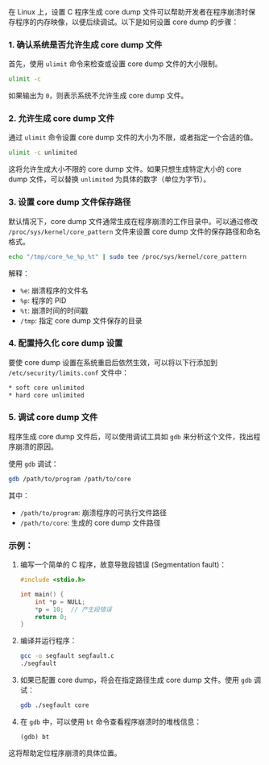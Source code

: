 在 Linux 上，设置 C 程序生成 core dump 文件可以帮助开发者在程序崩溃时保存程序的内存映像，以便后续调试。以下是如何设置 core dump 的步骤：

### 1. 确认系统是否允许生成 core dump 文件
首先，使用 `ulimit` 命令来检查或设置 core dump 文件的大小限制。

```bash
ulimit -c
```
如果输出为 `0`，则表示系统不允许生成 core dump 文件。

### 2. 允许生成 core dump 文件
通过 `ulimit` 命令设置 core dump 文件的大小为不限，或者指定一个合适的值。

```bash
ulimit -c unlimited
```
这将允许生成大小不限的 core dump 文件。如果只想生成特定大小的 core dump 文件，可以替换 `unlimited` 为具体的数字（单位为字节）。

### 3. 设置 core dump 文件保存路径
默认情况下，core dump 文件通常生成在程序崩溃的工作目录中。可以通过修改 `/proc/sys/kernel/core_pattern` 文件来设置 core dump 文件的保存路径和命名格式。

```bash
echo "/tmp/core_%e_%p_%t" | sudo tee /proc/sys/kernel/core_pattern
```
解释：
- `%e`: 崩溃程序的文件名
- `%p`: 程序的 PID
- `%t`: 崩溃时间的时间戳
- `/tmp`: 指定 core dump 文件保存的目录

### 4. 配置持久化 core dump 设置
要使 core dump 设置在系统重启后依然生效，可以将以下行添加到 `/etc/security/limits.conf` 文件中：
```bash
* soft core unlimited
* hard core unlimited
```

### 5. 调试 core dump 文件
程序生成 core dump 文件后，可以使用调试工具如 `gdb` 来分析这个文件，找出程序崩溃的原因。

使用 `gdb` 调试：
```bash
gdb /path/to/program /path/to/core
```
其中：
- `/path/to/program`: 崩溃程序的可执行文件路径
- `/path/to/core`: 生成的 core dump 文件路径

### 示例：
1. 编写一个简单的 C 程序，故意导致段错误 (Segmentation fault)：
   ```c
   #include <stdio.h>
   
   int main() {
       int *p = NULL;
       *p = 10;  // 产生段错误
       return 0;
   }
   ```

2. 编译并运行程序：
   ```bash
   gcc -o segfault segfault.c
   ./segfault
   ```

3. 如果已配置 core dump，将会在指定路径生成 core dump 文件。使用 `gdb` 调试：
   ```bash
   gdb ./segfault core
   ```

4. 在 `gdb` 中，可以使用 `bt` 命令查看程序崩溃时的堆栈信息：
   ```gdb
   (gdb) bt
   ```

这将帮助定位程序崩溃的具体位置。
